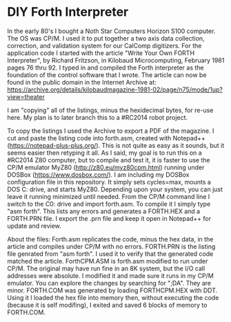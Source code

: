 # DIY Forth Interpreter
In the early 80's I bought a Noth Star Computers Horizon S100 computer. The OS was CP/M. I used it to put together a two axis data collection, correction,
and validation system for our CalComp digitizers. For the application code I started with the article "Write Your Own FORTH Interpreter", by Richard Fritzson,
in Kilobaud Microcomputing, February 1981 pages 76 thru 92. I typed in and compiled the Forth interpreter as the foundation of the control software that I wrote.
The article can now be found in the public domain in the Internet Archive at:
https://archive.org/details/kilobaudmagazine-1981-02/page/n75/mode/1up?view=theater
 
I am "copying" all of the listings, minus the hexidecimal bytes, for re-use here. My plan is to later branch this to a #RC2014 robot project.

To copy the listings I used the Archive to export a PDF of the magazine. I cut and paste the listing code into forth.asm, created with 
Notepad++ (https://notepad-plus-plus.org/). This is not quite as easy as it sounds, but it seems easier then retyping it all.
As I said, my goal is to run this on a #RC2014 Z80 computer, but to compile and test it, it is faster to use the CP/M emulator
MyZ80 (http://z80.eu/myz80cpm.html) running under DOSBox (https://www.dosbox.com/). I am including my DOSBox configuration file in this repository. 
It simply sets cycles=max, mounts a DOS C: drive, and starts MyZ80. Depending upon your system, you can just leave it running minimized until needed.
From the CP/M command line I switch to the C0: drive and import forth.asm. To compile it I simply type "asm forth". This lists any errors and
generates a FORTH.HEX and a FORTH.PRN file. I export the .prn file and keep it open in Notepad++ for update and review.

About the files:
Forth.asm replicates the code, minus the hex data, in the article and compiles under CP/M with no errors.
FORTH.PRN is the listing file genrated from "asm forth". I used it to verify that the generated code matched the article.
ForthCPM.ASM is forth.asm modified to run under CP/M. The original may have run fine in an 8K system, but the I/O call addresses were absolute.
             I modified it and made sure it runs in my CP/M emulator. You can explore the changes by searching for ";DA". They are minor.
FORTH.COM was generated by loading FORTHCPM.HEX with DDT. Using it I loaded the hex file into memory then, without executing the code (because it is self
          modifing), I exited and saved 6 blocks of memory to FORTH.COM.
